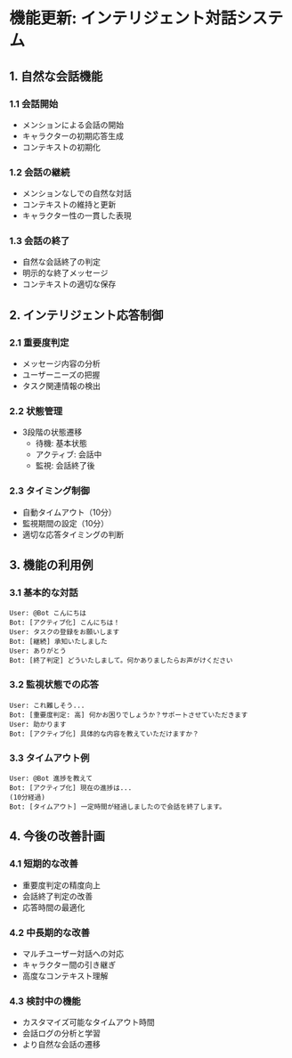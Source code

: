# 機能更新: インテリジェント対話システム

## 1. 自然な会話機能

### 1.1 会話開始
- メンションによる会話の開始
- キャラクターの初期応答生成
- コンテキストの初期化

### 1.2 会話の継続
- メンションなしでの自然な対話
- コンテキストの維持と更新
- キャラクター性の一貫した表現

### 1.3 会話の終了
- 自然な会話終了の判定
- 明示的な終了メッセージ
- コンテキストの適切な保存

## 2. インテリジェント応答制御

### 2.1 重要度判定
- メッセージ内容の分析
- ユーザーニーズの把握
- タスク関連情報の検出

### 2.2 状態管理
- 3段階の状態遷移
  - 待機: 基本状態
  - アクティブ: 会話中
  - 監視: 会話終了後

### 2.3 タイミング制御
- 自動タイムアウト（10分）
- 監視期間の設定（10分）
- 適切な応答タイミングの判断

## 3. 機能の利用例

### 3.1 基本的な対話
```
User: @Bot こんにちは
Bot: [アクティブ化] こんにちは！
User: タスクの登録をお願いします
Bot: [継続] 承知いたしました
User: ありがとう
Bot: [終了判定] どういたしまして。何かありましたらお声がけください
```

### 3.2 監視状態での応答
```
User: これ難しそう...
Bot: [重要度判定: 高] 何かお困りでしょうか？サポートさせていただきます
User: 助かります
Bot: [アクティブ化] 具体的な内容を教えていただけますか？
```

### 3.3 タイムアウト例
```
User: @Bot 進捗を教えて
Bot: [アクティブ化] 現在の進捗は...
(10分経過)
Bot: [タイムアウト] 一定時間が経過しましたので会話を終了します。
```

## 4. 今後の改善計画

### 4.1 短期的な改善
- 重要度判定の精度向上
- 会話終了判定の改善
- 応答時間の最適化

### 4.2 中長期的な改善
- マルチユーザー対話への対応
- キャラクター間の引き継ぎ
- 高度なコンテキスト理解

### 4.3 検討中の機能
- カスタマイズ可能なタイムアウト時間
- 会話ログの分析と学習
- より自然な会話の遷移